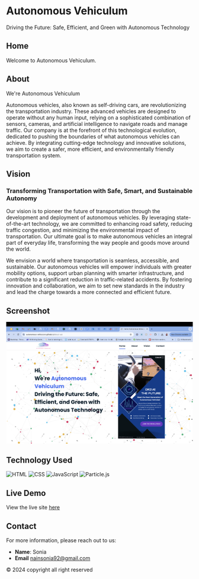 
# Autonomous Vehiculum

Driving the Future: Safe, Efficient, and Green with Autonomous Technology

## Home

Welcome to Autonomous Vehiculum.

## About

We're Autonomous Vehiculum

Autonomous vehicles, also known as self-driving cars, are revolutionizing the transportation industry. These advanced vehicles are designed to operate without any human input, relying on a sophisticated combination of sensors, cameras, and artificial intelligence to navigate roads and manage traffic. Our company is at the forefront of this technological evolution, dedicated to pushing the boundaries of what autonomous vehicles can achieve. By integrating cutting-edge technology and innovative solutions, we aim to create a safer, more efficient, and environmentally friendly transportation system.

## Vision

### Transforming Transportation with Safe, Smart, and Sustainable Autonomy

Our vision is to pioneer the future of transportation through the development and deployment of autonomous vehicles. By leveraging state-of-the-art technology, we are committed to enhancing road safety, reducing traffic congestion, and minimizing the environmental impact of transportation. Our ultimate goal is to make autonomous vehicles an integral part of everyday life, transforming the way people and goods move around the world.

We envision a world where transportation is seamless, accessible, and sustainable. Our autonomous vehicles will empower individuals with greater mobility options, support urban planning with smarter infrastructure, and contribute to a significant reduction in traffic-related accidents. By fostering innovation and collaboration, we aim to set new standards in the industry and lead the charge towards a more connected and efficient future.

## Screenshot

![Screenshot](/img/Av-web-home.png)

## Technology Used

![HTML](https://img.shields.io/badge/HTML-5-E34F26?logo=html5&logoColor=fff)
![CSS](https://img.shields.io/badge/CSS-3-1572B6?logo=css3&logoColor=fff)
![JavaScript](https://img.shields.io/badge/JavaScript-ES6-F7DF1E?logo=javascript&logoColor=fff)
![Particle.js](https://img.shields.io/badge/Particle.js-2.0-E34F26?logoColor=fff)

## Live Demo
View the live site [here](https://autonomous-vehiculum.github.io/about-us/)

## Contact

For more information, please reach out to us:

- **Name**: Sonia
- **Email** nainsonia92@gmail.com

© 2024 copyright all right reserved
